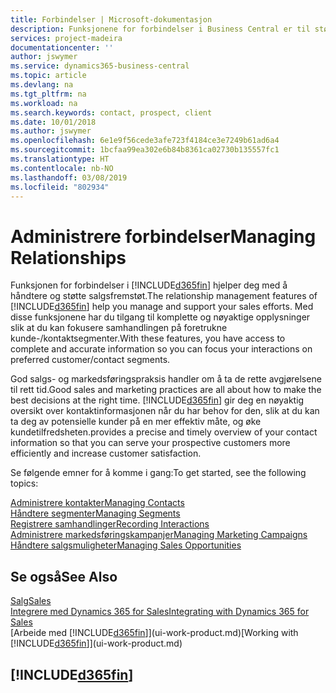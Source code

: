 ```yaml
---
title: Forbindelser | Microsoft-dokumentasjon
description: Funksjonene for forbindelser i Business Central er til støtte for salgsfremstøtene dine og gir deg tilgang til informasjon om kontakter og prospekter, slik at du kan betjene kunder effektivt.
services: project-madeira
documentationcenter: ''
author: jswymer
ms.service: dynamics365-business-central
ms.topic: article
ms.devlang: na
ms.tgt_pltfrm: na
ms.workload: na
ms.search.keywords: contact, prospect, client
ms.date: 10/01/2018
ms.author: jswymer
ms.openlocfilehash: 6e1e9f56cede3afe723f4184ce3e7249b61ad6a4
ms.sourcegitcommit: 1bcfaa99ea302e6b84b8361ca02730b135557fc1
ms.translationtype: HT
ms.contentlocale: nb-NO
ms.lasthandoff: 03/08/2019
ms.locfileid: "802934"
---
```

# <a name="managing-relationships"></a><span data-ttu-id="47c45-103">Administrere forbindelser</span><span class="sxs-lookup"><span data-stu-id="47c45-103">Managing Relationships</span></span>
<span data-ttu-id="47c45-104">Funksjonen for forbindelser i [!INCLUDE[d365fin](includes/d365fin_md.md)] hjelper deg med å håndtere og støtte salgsfremstøt.</span><span class="sxs-lookup"><span data-stu-id="47c45-104">The relationship management features of [!INCLUDE[d365fin](includes/d365fin_md.md)] help you manage and support your sales efforts.</span></span> <span data-ttu-id="47c45-105">Med disse funksjonene har du tilgang til komplette og nøyaktige opplysninger slik at du kan fokusere samhandlingen på foretrukne kunde-/kontaktsegmenter.</span><span class="sxs-lookup"><span data-stu-id="47c45-105">With these features, you have access to complete and accurate information so you can focus your interactions on preferred customer/contact segments.</span></span>

<span data-ttu-id="47c45-106">God salgs- og markedsføringspraksis handler om å ta de rette avgjørelsene til rett tid.</span><span class="sxs-lookup"><span data-stu-id="47c45-106">Good sales and marketing practices are all about how to make the best decisions at the right time.</span></span> [!INCLUDE[d365fin](includes/d365fin_md.md)] <span data-ttu-id="47c45-107">gir deg en nøyaktig oversikt over kontaktinformasjonen når du har behov for den, slik at du kan ta deg av potensielle kunder på en mer effektiv måte, og øke kundetilfredsheten.</span><span class="sxs-lookup"><span data-stu-id="47c45-107">provides a precise and timely overview of your contact information so that you can serve your prospective customers more efficiently and increase customer satisfaction.</span></span>

<span data-ttu-id="47c45-108">Se følgende emner for å komme i gang:</span><span class="sxs-lookup"><span data-stu-id="47c45-108">To get started, see the following topics:</span></span>

[<span data-ttu-id="47c45-109">Administrere kontakter</span><span class="sxs-lookup"><span data-stu-id="47c45-109">Managing Contacts</span></span>](marketing-contacts.md)  
[<span data-ttu-id="47c45-110">Håndtere segmenter</span><span class="sxs-lookup"><span data-stu-id="47c45-110">Managing Segments</span></span>](marketing-segments.md)  
[<span data-ttu-id="47c45-111">Registrere samhandlinger</span><span class="sxs-lookup"><span data-stu-id="47c45-111">Recording Interactions</span></span>](marketing-interactions.md)  
[<span data-ttu-id="47c45-112">Administrere markedsføringskampanjer</span><span class="sxs-lookup"><span data-stu-id="47c45-112">Managing Marketing Campaigns</span></span>](marketing-campaigns.md)  
[<span data-ttu-id="47c45-113">Håndtere salgsmuligheter</span><span class="sxs-lookup"><span data-stu-id="47c45-113">Managing Sales Opportunities</span></span>](marketing-manage-sales-opportunities.md)

## <a name="see-also"></a><span data-ttu-id="47c45-114">Se også</span><span class="sxs-lookup"><span data-stu-id="47c45-114">See Also</span></span>
[<span data-ttu-id="47c45-115">Salg</span><span class="sxs-lookup"><span data-stu-id="47c45-115">Sales</span></span>](sales-manage-sales.md)  
[<span data-ttu-id="47c45-116">Integrere med Dynamics 365 for Sales</span><span class="sxs-lookup"><span data-stu-id="47c45-116">Integrating with Dynamics 365 for Sales</span></span>](marketing-integrate-dynamicscrm.md)  
<span data-ttu-id="47c45-117">[Arbeide med [!INCLUDE[d365fin](includes/d365fin_md.md)]](ui-work-product.md)</span><span class="sxs-lookup"><span data-stu-id="47c45-117">[Working with [!INCLUDE[d365fin](includes/d365fin_md.md)]](ui-work-product.md)</span></span>  

## [!INCLUDE[d365fin](includes/free_trial_md.md)]  
